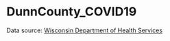 # DunnCounty_COVID19

Data source: [Wisconsin Department of Health Services](https://data.dhsgis.wi.gov/datasets/covid-19-historical-data-table/)
